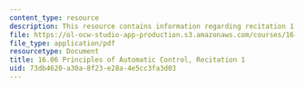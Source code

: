 ```yaml
---
content_type: resource
description: This resource contains information regarding recitation 1.
file: https://ol-ocw-studio-app-production.s3.amazonaws.com/courses/16-06-principles-of-automatic-control-fall-2012/73db4620a30a8f23e28a4e5cc3fa3d03_MIT16_06F12_Recitation_1.pdf
file_type: application/pdf
resourcetype: Document
title: 16.06 Principles of Automatic Control, Recitation 1
uid: 73db4620-a30a-8f23-e28a-4e5cc3fa3d03
---
```

